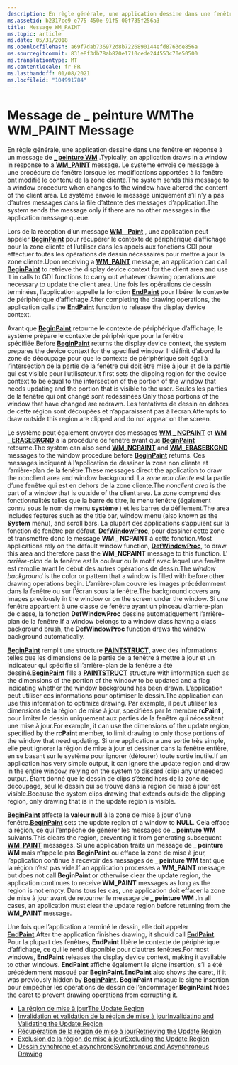 ```yaml
---
description: En règle générale, une application dessine dans une fenêtre en réponse à un \_ message de peinture WM.
ms.assetid: b2317ce9-e775-450e-91f5-00f735f256a3
title: Message WM_PAINT
ms.topic: article
ms.date: 05/31/2018
ms.openlocfilehash: a69f7dab736972d8b7226890144efd8763de856a
ms.sourcegitcommit: 831e8f3db78ab820e1710cede244553c70e50500
ms.translationtype: MT
ms.contentlocale: fr-FR
ms.lasthandoff: 01/08/2021
ms.locfileid: "104991784"
---
```

# <a name="the-wm_paint-message"></a><span data-ttu-id="de097-103">Message de \_ peinture WM</span><span class="sxs-lookup"><span data-stu-id="de097-103">The WM\_PAINT Message</span></span>

<span data-ttu-id="de097-104">En règle générale, une application dessine dans une fenêtre en réponse à un message de [**\_ peinture WM**](wm-paint.md) .</span><span class="sxs-lookup"><span data-stu-id="de097-104">Typically, an application draws in a window in response to a [**WM\_PAINT**](wm-paint.md) message.</span></span> <span data-ttu-id="de097-105">Le système envoie ce message à une procédure de fenêtre lorsque les modifications apportées à la fenêtre ont modifié le contenu de la zone cliente.</span><span class="sxs-lookup"><span data-stu-id="de097-105">The system sends this message to a window procedure when changes to the window have altered the content of the client area.</span></span> <span data-ttu-id="de097-106">Le système envoie le message uniquement s’il n’y a pas d’autres messages dans la file d’attente des messages d’application.</span><span class="sxs-lookup"><span data-stu-id="de097-106">The system sends the message only if there are no other messages in the application message queue.</span></span>

<span data-ttu-id="de097-107">Lors de la réception d’un message [**WM \_ Paint**](wm-paint.md) , une application peut appeler [**BeginPaint**](/windows/desktop/api/Winuser/nf-winuser-beginpaint) pour récupérer le contexte de périphérique d’affichage pour la zone cliente et l’utiliser dans les appels aux fonctions GDI pour effectuer toutes les opérations de dessin nécessaires pour mettre à jour la zone cliente.</span><span class="sxs-lookup"><span data-stu-id="de097-107">Upon receiving a [**WM\_PAINT**](wm-paint.md) message, an application can call [**BeginPaint**](/windows/desktop/api/Winuser/nf-winuser-beginpaint) to retrieve the display device context for the client area and use it in calls to GDI functions to carry out whatever drawing operations are necessary to update the client area.</span></span> <span data-ttu-id="de097-108">Une fois les opérations de dessin terminées, l’application appelle la fonction [**EndPaint**](/windows/desktop/api/Winuser/nf-winuser-endpaint) pour libérer le contexte de périphérique d’affichage.</span><span class="sxs-lookup"><span data-stu-id="de097-108">After completing the drawing operations, the application calls the [**EndPaint**](/windows/desktop/api/Winuser/nf-winuser-endpaint) function to release the display device context.</span></span>

<span data-ttu-id="de097-109">Avant que [**BeginPaint**](/windows/desktop/api/Winuser/nf-winuser-beginpaint) retourne le contexte de périphérique d’affichage, le système prépare le contexte de périphérique pour la fenêtre spécifiée.</span><span class="sxs-lookup"><span data-stu-id="de097-109">Before [**BeginPaint**](/windows/desktop/api/Winuser/nf-winuser-beginpaint) returns the display device context, the system prepares the device context for the specified window.</span></span> <span data-ttu-id="de097-110">Il définit d’abord la zone de découpage pour que le contexte de périphérique soit égal à l’intersection de la partie de la fenêtre qui doit être mise à jour et de la partie qui est visible pour l’utilisateur.</span><span class="sxs-lookup"><span data-stu-id="de097-110">It first sets the clipping region for the device context to be equal to the intersection of the portion of the window that needs updating and the portion that is visible to the user.</span></span> <span data-ttu-id="de097-111">Seules les parties de la fenêtre qui ont changé sont redessinées.</span><span class="sxs-lookup"><span data-stu-id="de097-111">Only those portions of the window that have changed are redrawn.</span></span> <span data-ttu-id="de097-112">Les tentatives de dessin en dehors de cette région sont découpées et n’apparaissent pas à l’écran.</span><span class="sxs-lookup"><span data-stu-id="de097-112">Attempts to draw outside this region are clipped and do not appear on the screen.</span></span>

<span data-ttu-id="de097-113">Le système peut également envoyer des messages [**WM \_ NCPAINT**](wm-ncpaint.md) et [**WM \_ ERASEBKGND**](../winmsg/wm-erasebkgnd.md) à la procédure de fenêtre avant que [**BeginPaint**](/windows/desktop/api/Winuser/nf-winuser-beginpaint) retourne.</span><span class="sxs-lookup"><span data-stu-id="de097-113">The system can also send [**WM\_NCPAINT**](wm-ncpaint.md) and [**WM\_ERASEBKGND**](../winmsg/wm-erasebkgnd.md) messages to the window procedure before [**BeginPaint**](/windows/desktop/api/Winuser/nf-winuser-beginpaint) returns.</span></span> <span data-ttu-id="de097-114">Ces messages indiquent à l’application de dessiner la zone non cliente et l’arrière-plan de la fenêtre.</span><span class="sxs-lookup"><span data-stu-id="de097-114">These messages direct the application to draw the nonclient area and window background.</span></span> <span data-ttu-id="de097-115">La *zone non cliente* est la partie d’une fenêtre qui est en dehors de la zone cliente.</span><span class="sxs-lookup"><span data-stu-id="de097-115">The *nonclient area* is the part of a window that is outside of the client area.</span></span> <span data-ttu-id="de097-116">La zone comprend des fonctionnalités telles que la barre de titre, le menu fenêtre (également connu sous le nom de menu **système** ) et les barres de défilement.</span><span class="sxs-lookup"><span data-stu-id="de097-116">The area includes features such as the title bar, window menu (also known as the **System** menu), and scroll bars.</span></span> <span data-ttu-id="de097-117">La plupart des applications s’appuient sur la fonction de fenêtre par défaut, [**DefWindowProc**](/windows/desktop/api/winuser/nf-winuser-defwindowproca), pour dessiner cette zone et transmettre donc le message **WM \_ NCPAINT** à cette fonction.</span><span class="sxs-lookup"><span data-stu-id="de097-117">Most applications rely on the default window function, [**DefWindowProc**](/windows/desktop/api/winuser/nf-winuser-defwindowproca), to draw this area and therefore pass the **WM\_NCPAINT** message to this function.</span></span> <span data-ttu-id="de097-118">L' *arrière-plan* de la fenêtre est la couleur ou le motif avec lequel une fenêtre est remplie avant le début des autres opérations de dessin.</span><span class="sxs-lookup"><span data-stu-id="de097-118">The *window background* is the color or pattern that a window is filled with before other drawing operations begin.</span></span> <span data-ttu-id="de097-119">L’arrière-plan couvre les images précédemment dans la fenêtre ou sur l’écran sous la fenêtre.</span><span class="sxs-lookup"><span data-stu-id="de097-119">The background covers any images previously in the window or on the screen under the window.</span></span> <span data-ttu-id="de097-120">Si une fenêtre appartient à une classe de fenêtre ayant un pinceau d’arrière-plan de classe, la fonction **DefWindowProc** dessine automatiquement l’arrière-plan de la fenêtre.</span><span class="sxs-lookup"><span data-stu-id="de097-120">If a window belongs to a window class having a class background brush, the **DefWindowProc** function draws the window background automatically.</span></span>

<span data-ttu-id="de097-121">[**BeginPaint**](/windows/desktop/api/Winuser/nf-winuser-beginpaint) remplit une structure [**PAINTSTRUCT,**](/windows/win32/api/winuser/ns-winuser-paintstruct) avec des informations telles que les dimensions de la partie de la fenêtre à mettre à jour et un indicateur qui spécifie si l’arrière-plan de la fenêtre a été dessiné.</span><span class="sxs-lookup"><span data-stu-id="de097-121">[**BeginPaint**](/windows/desktop/api/Winuser/nf-winuser-beginpaint) fills a [**PAINTSTRUCT**](/windows/win32/api/winuser/ns-winuser-paintstruct) structure with information such as the dimensions of the portion of the window to be updated and a flag indicating whether the window background has been drawn.</span></span> <span data-ttu-id="de097-122">L’application peut utiliser ces informations pour optimiser le dessin.</span><span class="sxs-lookup"><span data-stu-id="de097-122">The application can use this information to optimize drawing.</span></span> <span data-ttu-id="de097-123">Par exemple, il peut utiliser les dimensions de la région de mise à jour, spécifiées par le membre **rcPaint** , pour limiter le dessin uniquement aux parties de la fenêtre qui nécessitent une mise à jour.</span><span class="sxs-lookup"><span data-stu-id="de097-123">For example, it can use the dimensions of the update region, specified by the **rcPaint** member, to limit drawing to only those portions of the window that need updating.</span></span> <span data-ttu-id="de097-124">Si une application a une sortie très simple, elle peut ignorer la région de mise à jour et dessiner dans la fenêtre entière, en se basant sur le système pour ignorer (détourer) toute sortie inutile.</span><span class="sxs-lookup"><span data-stu-id="de097-124">If an application has very simple output, it can ignore the update region and draw in the entire window, relying on the system to discard (clip) any unneeded output.</span></span> <span data-ttu-id="de097-125">Étant donné que le dessin de clips s’étend hors de la zone de découpage, seul le dessin qui se trouve dans la région de mise à jour est visible.</span><span class="sxs-lookup"><span data-stu-id="de097-125">Because the system clips drawing that extends outside the clipping region, only drawing that is in the update region is visible.</span></span>

<span data-ttu-id="de097-126">[**BeginPaint**](/windows/desktop/api/Winuser/nf-winuser-beginpaint) affecte la **valeur null** à la zone de mise à jour d’une fenêtre.</span><span class="sxs-lookup"><span data-stu-id="de097-126">[**BeginPaint**](/windows/desktop/api/Winuser/nf-winuser-beginpaint) sets the update region of a window to **NULL**.</span></span> <span data-ttu-id="de097-127">Cela efface la région, ce qui l’empêche de générer les messages de [**\_ peinture WM**](wm-paint.md) suivants.</span><span class="sxs-lookup"><span data-stu-id="de097-127">This clears the region, preventing it from generating subsequent [**WM\_PAINT**](wm-paint.md) messages.</span></span> <span data-ttu-id="de097-128">Si une application traite un message de **\_ peinture WM** mais n’appelle pas **BeginPaint** ou efface la zone de mise à jour, l’application continue à recevoir des messages de **\_ peinture WM** tant que la région n’est pas vide.</span><span class="sxs-lookup"><span data-stu-id="de097-128">If an application processes a **WM\_PAINT** message but does not call **BeginPaint** or otherwise clear the update region, the application continues to receive **WM\_PAINT** messages as long as the region is not empty.</span></span> <span data-ttu-id="de097-129">Dans tous les cas, une application doit effacer la zone de mise à jour avant de retourner le message de **\_ peinture WM** .</span><span class="sxs-lookup"><span data-stu-id="de097-129">In all cases, an application must clear the update region before returning from the **WM\_PAINT** message.</span></span>

<span data-ttu-id="de097-130">Une fois que l’application a terminé le dessin, elle doit appeler [**EndPaint**](/windows/desktop/api/Winuser/nf-winuser-endpaint).</span><span class="sxs-lookup"><span data-stu-id="de097-130">After the application finishes drawing, it should call [**EndPaint**](/windows/desktop/api/Winuser/nf-winuser-endpaint).</span></span> <span data-ttu-id="de097-131">Pour la plupart des fenêtres, **EndPaint** libère le contexte de périphérique d’affichage, ce qui le rend disponible pour d’autres fenêtres.</span><span class="sxs-lookup"><span data-stu-id="de097-131">For most windows, **EndPaint** releases the display device context, making it available to other windows.</span></span> <span data-ttu-id="de097-132">**EndPaint** affiche également le signe insertion, s’il a été précédemment masqué par [**BeginPaint**](/windows/desktop/api/Winuser/nf-winuser-beginpaint).</span><span class="sxs-lookup"><span data-stu-id="de097-132">**EndPaint** also shows the caret, if it was previously hidden by [**BeginPaint**](/windows/desktop/api/Winuser/nf-winuser-beginpaint).</span></span> <span data-ttu-id="de097-133">**BeginPaint** masque le signe insertion pour empêcher les opérations de dessin de l’endommager.</span><span class="sxs-lookup"><span data-stu-id="de097-133">**BeginPaint** hides the caret to prevent drawing operations from corrupting it.</span></span>

-   [<span data-ttu-id="de097-134">La région de mise à jour</span><span class="sxs-lookup"><span data-stu-id="de097-134">The Update Region</span></span>](the-update-region.md)
-   [<span data-ttu-id="de097-135">Invalidation et validation de la région de mise à jour</span><span class="sxs-lookup"><span data-stu-id="de097-135">Invalidating and Validating the Update Region</span></span>](invalidating-and-validating-the-update-region.md)
-   [<span data-ttu-id="de097-136">Récupération de la région de mise à jour</span><span class="sxs-lookup"><span data-stu-id="de097-136">Retrieving the Update Region</span></span>](retrieving-the-update-region.md)
-   [<span data-ttu-id="de097-137">Exclusion de la région de mise à jour</span><span class="sxs-lookup"><span data-stu-id="de097-137">Excluding the Update Region</span></span>](excluding-the-update-region.md)
-   [<span data-ttu-id="de097-138">Dessin synchrone et asynchrone</span><span class="sxs-lookup"><span data-stu-id="de097-138">Synchronous and Asynchronous Drawing</span></span>](synchronous-and-asynchronous-drawing.md)

 

 
